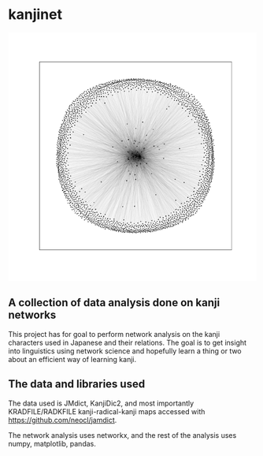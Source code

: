 # kanjinet

![dag-2k-soft](https://github.com/bentharnist/kanjinet-analysis/blob/main/dag-2k-soft.png)

## A collection of data analysis done on kanji networks

This project has for goal to perform network analysis on the kanji characters used in Japanese and their relations. The goal is to get insight into linguistics using network science and hopefully learn a thing or two about an efficient way of learning kanji.

## The data and libraries used

The data used is JMdict, KanjiDic2, and most importantly KRADFILE/RADKFILE kanji-radical-kanji maps accessed with https://github.com/neocl/jamdict.

The network analysis uses networkx, and the rest of the analysis uses numpy, matplotlib, pandas.


